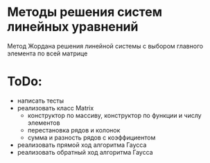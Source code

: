 # Методы решения систем линейных уравнений
Метод Жордана решения линейной системы с выбором главного элемента по всей матрице
# ToDo:
- написать тесты
- реализовать класс Matrix
    - конструктор по массиву, конструктор по функции и числу элементов
    - перестановка рядов и колонок
    - сумма и разность рядов с коэффициентом
- реализовать прямой ход алгоритма Гаусса
- реализовать обратный ход алгоритма Гаусса